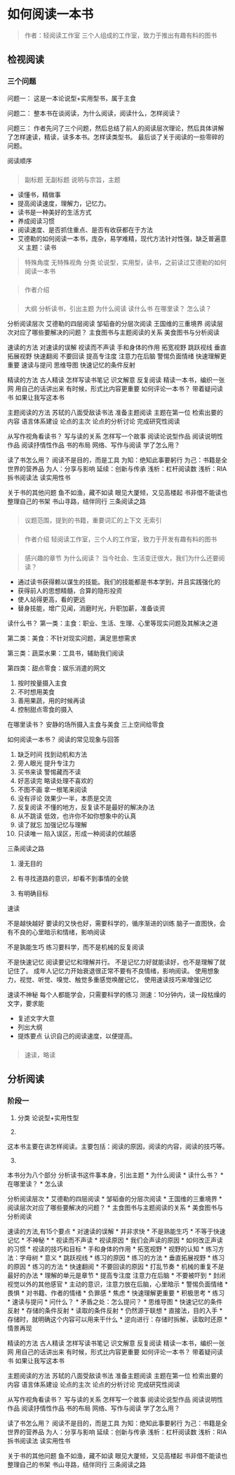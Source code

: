 # 如何阅读一本书
> 作者：轻阅读工作室 三个人组成的工作室，致力于推出有趣有料的图书

## 检视阅读

### 三个问题

问题一：
这是一本论说型+实用型书，属于主食

问题二：
整本书在谈阅读，为什么阅读，阅读什么，怎样阅读？

问题三：
作者先问了三个问题，然后总结了前人的阅读层次理论，然后具体讲解了怎样速读，精读，读多本书。怎样读类型书。
最后谈了关于阅读的一些零碎的问题。

阅读顺序
### 
> 副标题
无副标题
> 说明与宗旨，主题
* 读懂书，精做事
* 提高阅读速度，理解力，记忆力。
* 读书是一种美好的生活方式
* 养成阅读习惯
* 阅读速度、是否抓住重点、是否有收获都在于方法
* 艾德勒的如何阅读一本书，庞杂，易学难精，现代方法针对性强，缺乏普遍意义
主题：读书
> 特殊角度
无特殊视角
> 分类
论说型，实用型，读书，之前读过艾德勒的如何阅读一本书

###
> 作者介绍

###
> 大纲
分析读书，引出主题
    为什么阅读
    读什么书
    在哪里读？
    怎么读？

分析阅读层次
    艾德勒的四层阅读
    邹韬奋的分层次阅读
    王国维的三重境界
    阅读层次对应了哪些要解决的问题？
    主食图书与主题阅读的关系
    美食图书与分析阅读

速读的方法
    对速读的误解
    视读而不声读
    手和身体的作用
    拓宽视野
    跳跃视线
    垂直拓展视野
    快速翻阅
    不要回读
    提高专注度  注意力在后脑
    警惕负面情绪
    快速理解更重要
    速读与提问
    思维导图
    快速记忆的条件反射

精读的方法
    古人精读
    怎样写读书笔记
    识文解意
    反复阅读
    精读一本书，编织一张网
    用自己的话讲出来
    有时候，形式比内容更重要
    如何评论一本书？
    带着疑问读书
    如果让我写这本书

主题阅读的方法
    苏轼的八面受敌读书法
    准备主题阅读
    主题在第一位
    检索出要的内容
    语言体系建设
    论点的主次
    论点的分析讨论
    完成研究性阅读

从写作视角看读书？
    写与读的关系
    怎样写一个故事
    阅读论说型作品
    阅读说明性作品
    阅读抒情性作品
    书的布局
    网络、写作与阅读
    学了怎么用？

读了书怎么用？
    阅读不是目的，而是工具
    为知：绝知此事要躬行
    为己：书籍是全世界的营养品
    为人：分享与影响
    延续：创新与传承
    浅析：杠杆阅读数
    浅析：RIA 拆书阅读法
    读实用性书

关于书的其他问题
    鱼不如渔，藏不如读
    眼见大厦倾，又见高楼起
    书非借不能读也
    整理自己的书架
    书山寻路，结伴同行
    三条阅读之路

###
> 议题范围，提到的书籍，重要词汇的上下文
无索引

### 
> 作者介绍
轻阅读工作室，三个人的工作室，致力于开发有趣有料的图书

### 
> 感兴趣的章节
为什么阅读？
当今社会、生活变迁很大，我们为什么还要阅读？
* 通过读书获得赖以谋生的技能。我们的技能都是书本学到，并且实践强化的
* 获得前人的思想精髓，合算的隐形投资
* 使人站得更高，看的更远
* 替身技能，增广见闻，消磨时光，升职加薪，准备谈资

读什么书？
第一类：主食：职业、生活、生理、心里等现实问题及其解决之道

第二类：美食：不针对现实问题，满足思想需求

第三类：蔬菜水果：工具书，辅助我们阅读

第四类：甜点零食：娱乐消遣的网文

1. 按时按量摄入主食
2. 不时想用美食
3. 善用果蔬，用的时候再读
4. 控制甜点零食的摄入

在哪里读书？
安静的场所摄入主食与美食
三上空间给零食

如何阅读一本书？
阅读的常见现象与回答
1. 缺乏时间  找到动机和方法
2. 旁人眼光  提升专注力
3. 买书来读  警惕藏而不读
4. 好恶读完  略读处理不喜欢的
5. 不图不画  拿一根笔来阅读
6. 没有评论  效果少一半，本质是交流
7. 反复阅读  不懂的地方，反复读不是最好的解决办法
8. 从不跳读  低效，也许你不如你想象中的认真
9. 读了就忘  加强记忆与理解
0. 只读唯一  陷入误区，形成一种阅读的优越感

三条阅读之路

1. 漫无目的

2. 有寻找道路的意识，却看不到事情的全貌

3. 有明确目标

速读

不是越快越好
要读的又快也好，需要科学的，循序渐进的训练
脑子一直图快，会有不良的心里暗示和情绪，影响阅读

不是孰能生巧
练习要科学，而不是机械的反复阅读

不是快速记忆
阅读要记忆和理解并行。
不是记忆力好就能读好，也不是理解了就记住了。
成年人记忆力开始衰退很正常不要有不良情绪，影响阅读。
使用想象力，视觉、听觉、嗅觉、触觉多重感觉唤醒记忆，
使用速读技巧来增强记忆

速读不神秘
每个人都能学会，只需要科学的练习
测速：10分钟内，读一段枯燥的文字，要求能
* 复述文字大意
* 列出大纲
* 提炼要点
认识自己的阅读速度，以便提高。

### 
> 速读，略读


## 分析阅读


### 阶段一
1. 分类
论说型+实用性型

2. 
这本书主要在讲怎样阅读。主要包括：阅读的原因，阅读的内容，阅读的技巧等。

3. 
本书分为八个部分
分析读书这件事本身，引出主题
    * 为什么阅读
    * 读什么书？
    * 在哪里读？
    * 怎么读

分析阅读层次
    * 艾德勒的四层阅读
    * 邹韬奋的分层次阅读
    * 王国维的三重境界
    * 阅读层次对应了哪些要解决的问题？
    * 主食图书与主题阅读的关系
    * 美食图书与分析阅读

速读的方法,有15个要点
    * 对速读的误解
        * 并非求快
        * 不是熟能生巧
        * 不等于快速记忆
        * 不神秘
        * 
    * 视读而不声读
        * 视读原因
        * 我们会声读的原因
        * 如何改正声读的习惯
        * 视读的技巧和目标
    * 手和身体的作用
    * 拓宽视野
        * 视野的认知
        * 练习方法：字母树
        * 意义
    * 跳跃视线
        * 练习的原因
        * 练习的方法
    * 垂直拓展视野
        * 练习的原因
        * 练习的方法
    * 快速翻阅
    * 不要回读的原因
        * 打乱节奏
        * 机械的重复不是最好的办法
        * 理解的单元是章节
    * 提高专注度  注意力在后脑
        * 不要被吓到
        * 封闭视觉以外的其他感官
        * 主动的意识，注意力放在后脑，心里暗示
    * 警惕负面情绪
        * 畏惧
        * 对书籍、作者的情绪
        * 负罪感
        * 焦虑
    * 快速理解更重要
        * 积极思考
        * 练习
    * 速读与提问
        * 问什么？
        * 矛盾之处：怎么提问？
    * 思维导图
    * 快速记忆的条件反射
        * 存储的条件反射
        * 读取的条件反射
            * 仍然源于联想
            * 直接法，目的入手
            * 存储时，就明确这个内容可以用来干什么
                * 逆向进行：存储时拆解，读取时还原
                * 情景再现

精读的方法
    古人精读
    怎样写读书笔记
    识文解意
    反复阅读
    精读一本书，编织一张网
    用自己的话讲出来
    有时候，形式比内容更重要
    如何评论一本书？
    带着疑问读书
    如果让我写这本书

主题阅读的方法
    苏轼的八面受敌读书法
    准备主题阅读
    主题在第一位
    检索出要的内容
    语言体系建设
    论点的主次
    论点的分析讨论
    完成研究性阅读

从写作视角看读书？
    写与读的关系
    怎样写一个故事
    阅读论说型作品
    阅读说明性作品
    阅读抒情性作品
    书的布局
    网络、写作与阅读
    学了怎么用？

读了书怎么用？
    阅读不是目的，而是工具
    为知：绝知此事要躬行
    为己：书籍是全世界的营养品
    为人：分享与影响
    延续：创新与传承
    浅析：杠杆阅读数
    浅析：RIA 拆书阅读法
    读实用性书

关于书的其他问题
    鱼不如渔，藏不如读
    眼见大厦倾，又见高楼起
    书非借不能读也
    整理自己的书架
    书山寻路，结伴同行
    三条阅读之路
